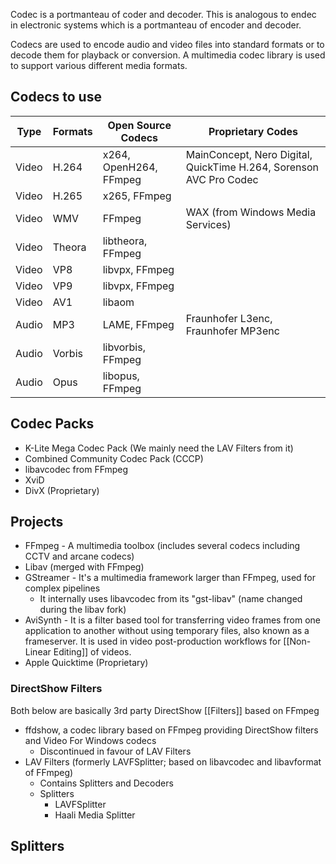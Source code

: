 Codec is a portmanteau of coder and decoder. This is analogous to endec in electronic systems which is a portmanteau of encoder and decoder.

Codecs are used to encode audio and video files into standard formats or to decode them for playback or conversion. A multimedia codec library is used to support various different media formats.

## Codecs to use

| Type  | Formats | Open Source Codecs     | Proprietary Codes                                                  |
| ----- | ------- | ---------------------- | ------------------------------------------------------------------ |
| Video | H.264   | x264, OpenH264, FFmpeg | MainConcept, Nero Digital, QuickTime H.264, Sorenson AVC Pro Codec |
| Video | H.265   | x265, FFmpeg           |                                                                    |
| Video | WMV     | FFmpeg                 | WAX (from Windows Media Services)                                  |
| Video | Theora  | libtheora, FFmpeg      |                                                                    |
| Video | VP8     | libvpx, FFmpeg         |                                                                    |
| Video | VP9     | libvpx, FFmpeg         |                                                                    |
| Video | AV1     | libaom                 |                                                                    |
| Audio | MP3     | LAME, FFmpeg           | Fraunhofer L3enc, Fraunhofer MP3enc                                |
| Audio | Vorbis  | libvorbis, FFmpeg      |                                                                    |
| Audio | Opus    | libopus, FFmpeg        |                                                                    |
## Codec Packs

- K-Lite Mega Codec Pack (We mainly need the LAV Filters from it)
- Combined Community Codec Pack (CCCP)
- libavcodec from FFmpeg
- XviD
- DivX (Proprietary)

## Projects
- FFmpeg - A multimedia toolbox (includes several codecs including CCTV and arcane codecs)
- Libav (merged with FFmpeg)
- GStreamer - It's a multimedia framework larger than FFmpeg, used for complex pipelines
	- It internally uses libavcodec from its "gst-libav" (name changed during the libav fork)
- AviSynth - It is a filter based tool for transferring video frames from one application to another without using temporary files, also known as a frameserver. It is used in video post-production workflows for [[Non-Linear Editing]] of videos.
- Apple Quicktime (Proprietary)

### DirectShow Filters
Both below are basically 3rd party DirectShow [[Filters]] based on FFmpeg

- ffdshow, a codec library based on FFmpeg providing DirectShow filters and Video For Windows codecs
	- Discontinued in favour of LAV Filters
- LAV Filters (formerly LAVFSplitter; based on libavcodec and libavformat of FFmpeg)
	- Contains Splitters and Decoders
	- Splitters
		- LAVFSplitter
		- Haali Media Splitter

## Splitters